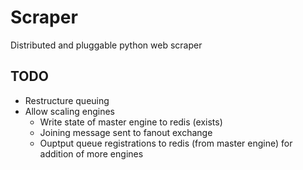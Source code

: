 # Scraper

Distributed and pluggable python web scraper

## TODO

- Restructure queuing
- Allow scaling engines
    - Write state of master engine to redis (exists)
    - Joining message sent to fanout exchange
    - Ouptput queue registrations to redis (from master engine) for addition of more engines